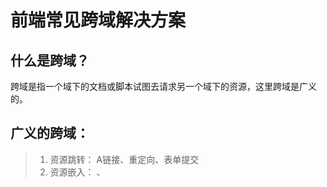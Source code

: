 # 前端常见跨域解决方案

## 什么是跨域？
跨域是指一个域下的文档或脚本试图去请求另一个域下的资源，这里跨域是广义的。

## 广义的跨域：
> 1. 资源跳转： A链接、重定向、表单提交
> 2. 资源嵌入： <link>、<script>、<img>、<frame>等dom标签，还有样式中background:url()、@font-face()等文件外链
> 3. 脚本请求： js发起的ajax请求、dom和js对象的跨域操作等

其实我们通常所说的跨域是狭义的，是由浏览器同源策略限制的一类请求场景。

## 什么是同源策略？
同源策略/SOP（Same origin policy）是一种约定，由Netscape公司1995年引入浏览器，它是浏览器最核心也最基本的安全功能，如果缺少了同源策略，浏览器很容易受到XSS、CSFR等攻击。所谓同源是指”协议+域名+端口”三者相同，即便两个不同的域名指向同一个ip地址，也非同源。

同源策略限制以下几种行为：
> 1. Cookie、LocalStorage 和 IndexDB 无法读取
> 2. DOM 和 Js对象无法获得
> 3. AJAX 请求不能发送

常见跨域场景


# 跨域解决方案

* 1、 通过jsonp跨域
* 2、 document.domain + iframe跨域
* 3、 location.hash + iframe
* 4、 window.name + iframe跨域
* 5、 postMessage跨域
* 6、 跨域资源共享（CORS）
* 7、 nginx代理跨域
* 8、 nodejs中间件代理跨域
* 9、 WebSocket协议跨域


## 一、 通过jsonp跨域
通常为了减轻web服务器的负载，我们把js、css，img等静态资源分离到另一台独立域名的服务器上，在html页面中再通过相应的标签从不同域名下加载静态资源，而被浏览器允许，基于此原理，我们可以通过动态创建script，再请求一个带参网址实现跨域通信。

1. 原生实现
```
    var script = document.createElement('script');
    script.type = 'text/javascript';
     传参并指定回调执行函数为onBack
    script.src = 'http://www.domain2.com:8080/login?user=admin&callback=onBack';
    document.head.appendChild(script);

    回调执行函数
    function onBack(res) {
        alert(JSON.stringify(res));
    }
```

